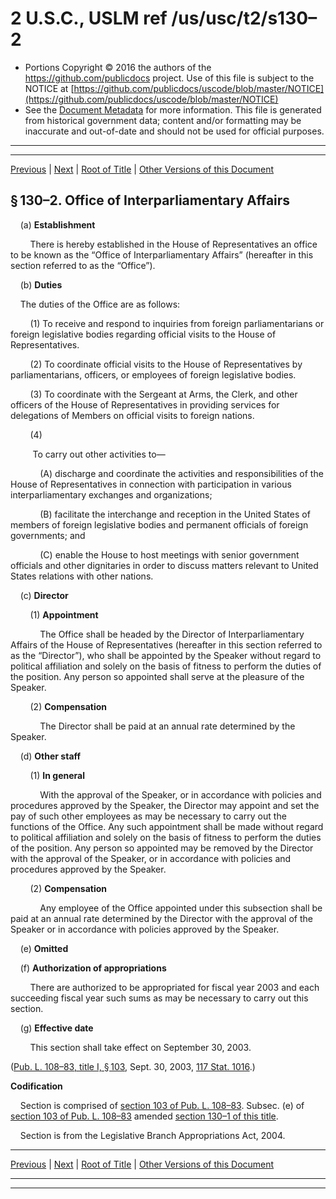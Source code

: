 ---
---

# 2 U.S.C., USLM ref /us/usc/t2/s130–2

* Portions Copyright © 2016 the authors of the https://github.com/publicdocs project.
  Use of this file is subject to the NOTICE at [https://github.com/publicdocs/uscode/blob/master/NOTICE](https://github.com/publicdocs/uscode/blob/master/NOTICE)
* See the [Document Metadata](././../../../..//README.md) for more information.
  This file is generated from historical government data; content and/or formatting may be inaccurate and out-of-date and should not be used for official purposes.

----------
----------

[Previous](./../../../..//us/usc/t2/ch4/m__us_usc_t2_s130–1.md) | [Next](./../../../..//us/usc/t2/ch4/m__us_usc_t2_s130a.md) | [Root of Title](./../../../../) | [Other Versions of this Document](https://publicdocs.github.io/go/links?ns=uslm&ref=%2Fus%2Fusc%2Ft2%2Fs130%E2%80%932)

## § 130–2. Office of Interparliamentary Affairs

    (a) __Establishment__ 

        There is hereby established in the House of Representatives an office to be known as the “Office of Interparliamentary Affairs” (hereafter in this section referred to as the “Office”).

    (b) __Duties__ 

    The duties of the Office are as follows:

        (1) To receive and respond to inquiries from foreign parliamentarians or foreign legislative bodies regarding official visits to the House of Representatives.

        (2) To coordinate official visits to the House of Representatives by parliamentarians, officers, or employees of foreign legislative bodies.

        (3) To coordinate with the Sergeant at Arms, the Clerk, and other officers of the House of Representatives in providing services for delegations of Members on official visits to foreign nations.

        (4)

         To carry out other activities to—

            (A) discharge and coordinate the activities and responsibilities of the House of Representatives in connection with participation in various interparliamentary exchanges and organizations;

            (B) facilitate the interchange and reception in the United States of members of foreign legislative bodies and permanent officials of foreign governments; and

            (C) enable the House to host meetings with senior government officials and other dignitaries in order to discuss matters relevant to United States relations with other nations.

    (c) __Director__ 

        (1) __Appointment__ 

            The Office shall be headed by the Director of Interparliamentary Affairs of the House of Representatives (hereafter in this section referred to as the “Director”), who shall be appointed by the Speaker without regard to political affiliation and solely on the basis of fitness to perform the duties of the position. Any person so appointed shall serve at the pleasure of the Speaker.

        (2) __Compensation__ 

            The Director shall be paid at an annual rate determined by the Speaker.

    (d) __Other staff__ 

        (1) __In general__ 

            With the approval of the Speaker, or in accordance with policies and procedures approved by the Speaker, the Director may appoint and set the pay of such other employees as may be necessary to carry out the functions of the Office. Any such appointment shall be made without regard to political affiliation and solely on the basis of fitness to perform the duties of the position. Any person so appointed may be removed by the Director with the approval of the Speaker, or in accordance with policies and procedures approved by the Speaker.

        (2) __Compensation__ 

            Any employee of the Office appointed under this subsection shall be paid at an annual rate determined by the Director with the approval of the Speaker or in accordance with policies approved by the Speaker.

    (e) __Omitted__ 

    (f) __Authorization of appropriations__ 

        There are authorized to be appropriated for fiscal year 2003 and each succeeding fiscal year such sums as may be necessary to carry out this section.

    (g) __Effective date__ 

        This section shall take effect on September 30, 2003.

([Pub. L. 108–83, title I, § 103][/us/pl/108/83/s103], Sept. 30, 2003, [117 Stat. 1016][/us/stat/117/1016].)

 __Codification__ 

    Section is comprised of [section 103 of Pub. L. 108–83][/us/pl/108/83/s103]. Subsec. (e) of [section 103 of Pub. L. 108–83][/us/pl/108/83/s103] amended [section 130–1 of this title][/us/usc/t2/s130–1].

    Section is from the Legislative Branch Appropriations Act, 2004.

----------

[Previous](./../../../..//us/usc/t2/ch4/m__us_usc_t2_s130–1.md) | [Next](./../../../..//us/usc/t2/ch4/m__us_usc_t2_s130a.md) | [Root of Title](./../../../../) | [Other Versions of this Document](https://publicdocs.github.io/go/links?ns=uslm&ref=%2Fus%2Fusc%2Ft2%2Fs130%E2%80%932)

----------
----------

[/us/pl/108/83/s103]: https://publicdocs.github.io/go/links?ns=uslm&ref=%2Fus%2Fpl%2F108%2F83%2Fs103
[/us/stat/117/1016]: https://publicdocs.github.io/go/links?ns=uslm&ref=%2Fus%2Fstat%2F117%2F1016
[/us/pl/108/83/s103]: https://publicdocs.github.io/go/links?ns=uslm&ref=%2Fus%2Fpl%2F108%2F83%2Fs103
[/us/pl/108/83/s103]: https://publicdocs.github.io/go/links?ns=uslm&ref=%2Fus%2Fpl%2F108%2F83%2Fs103
[/us/usc/t2/s130–1]: https://publicdocs.github.io/go/links?ns=uslm&ref=%2Fus%2Fusc%2Ft2%2Fs130%E2%80%931


